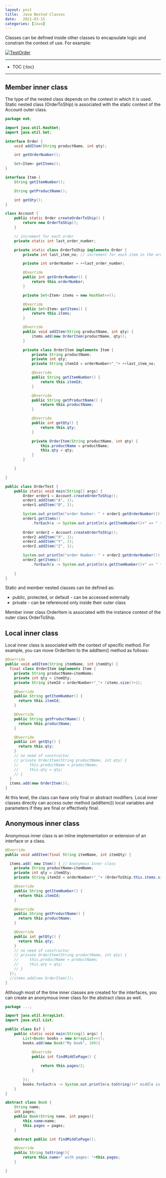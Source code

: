 ```yaml
---
layout: post
title:  Java Nested Classes
date:   2021-03-15
categories: [Java]
---
```




Classes can be defined inside other classes to encapsulate logic and constrain the context of use. For example:



[![TestOrder](https://cdn.jsdelivr.net/gh/ojitha/blog@master/uPic/TestOrder.png)](https://cdn.jsdelivr.net/gh/ojitha/blog@master/uPic/TestOrder.png)



<!--more-->

------

* TOC
{:toc}
------

## Member inner class

The type of the nested class depends on the context in which it is used. Static nested class (OrderToShip) is associated with the static context of the Account outer class.

```java
package ex6;

import java.util.HashSet;
import java.util.Set;

interface Order {
    void addItem(String productName, int qty);

    int getOrderNumber();

    Set<Item> getItems();
}

interface Item {
    String getItemNumber();

    String getProductName();

    int getQty();
}

class Account {
    public static Order createOrderToShip() {
        return new OrderToShip();
    }

    // increment for each order
    private static int last_order_number;

    private static class OrderToShip implements Order {
        private int last_item_no; // increment for each item in the order

        private int orderNumber = ++last_order_number;

        @Override
        public int getOrderNumber() {
            return this.orderNumber;
        }

        private Set<Item> items = new HashSet<>();

        @Override
        public Set<Item> getItems() {
            return this.items;
        }

        @Override
        public void addItem(String productName, int qty) {
            items.add(new OrderItem(productName, qty));
        }

        private class OrderItem implements Item {
            private String productName;
            private int qty;
            private String itemId = orderNumber+"_"+ ++last_item_no;

            @Override
            public String getItemNumber() {
                return this.itemId;
            }

            @Override
            public String getProductName() {
                return this.productName;
            }

            @Override
            public int getQty() {
                return this.qty;
            }

            private OrderItem(String productName, int qty) {
                this.productName = productName;
                this.qty = qty;
            }
        }

    }

}

public class OrderTest {
    public static void main(String[] args) {
        Order order1 = Account.createOrderToShip();
        order1.addItem("A", 1);
        order1.addItem("B", 2);

        System.out.println("order Number: " + order1.getOrderNumber());
        order1.getItems()
            .forEach(x -> System.out.println(x.getItemNumber()+" => " + x.getProductName()+" : "+x.getQty()));
       
        Order order2 = Account.createOrderToShip();
        order2.addItem("X", 1);
        order2.addItem("Y", 2);
        order2.addItem("Z", 1);

        System.out.println("order Number: " + order2.getOrderNumber());
        order2.getItems()
            .forEach(x -> System.out.println(x.getItemNumber()+" => " + x.getProductName()+" : "+x.getQty()));
       
    }
}

```

Static and member nested classes can be defined as:

- public, protected, or default - can be accessed externally
- private - can be referenced only inside their outer class

Member inner class OrderItem is associated with the instance context of the outer class OrderToShip.

## Local inner class

Local inner class is associated with the context of specific method. For example, you can move OrderItem to the addItem() method as follows:

```java
@Override
public void addItem(String itemName, int itemQty) {
  final class OrderItem implements Item {
    private String productName=itemName;
    private int qty = itemQty;
    private String itemId = orderNumber+"_"+ (items.size()+1);

    @Override
    public String getItemNumber() {
      return this.itemId;
    }

    @Override
    public String getProductName() {
      return this.productName;
    }

    @Override
    public int getQty() {
      return this.qty;
    }
    // no need of constructor
    // private OrderItem(String productName, int qty) {
    //     this.productName = productName;
    //     this.qty = qty;
    // }
  }
  items.add(new OrderItem());
}
```

At this level, the class can have only final or abstract modifiers. Local inner classes directly can access outer method (addItem()) local variables and parameters if they are final or effectively final.

## Anonymous inner class

Anonymous inner class is an inline implementation or extension of an interface or a class.

```java
@Override
public void addItem(final String itemName, int itemQty) {

  items.add( new Item() { // Anonymous Inner class
    private String productName=itemName;
    private int qty = itemQty;
    private String itemId = orderNumber+"_"+ (OrderToShip.this.items.size()+1);

    @Override
    public String getItemNumber() {
      return this.itemId;
    }

    @Override
    public String getProductName() {
      return this.productName;
    }

    @Override
    public int getQty() {
      return this.qty;
    }
    // no need of constructor
    // private OrderItem(String productName, int qty) {
    //     this.productName = productName;
    //     this.qty = qty;
    // }
  });
  //items.add(new OrderItem());
}

```

Although most of the time inner classes are created for the interfaces, you can create an anonymous inner class for the abstract class as well.

```java
package ...;

import java.util.ArrayList;
import java.util.List;

public class Ex7 {
    public static void main(String[] args) {
        List<Book> books = new ArrayList<>();
        books.add(new Book("My book", 100){

            @Override
            public int findMiddlePage() {
                
                return this.pages/2;
            }
            
        });
        books.forEach(x -> System.out.println(x.toString()+" middle is :"+x.findMiddlePage()));
    }
}

abstract class Book {
    String name;
    int pages;
    public Book(String name, int pages){
        this.name=name;
        this.pages = pages;
    }

    abstract public int findMiddlePage();

    @Override
    public String toString(){
        return this.name+" with pages: "+this.pages;
    }

}

```




